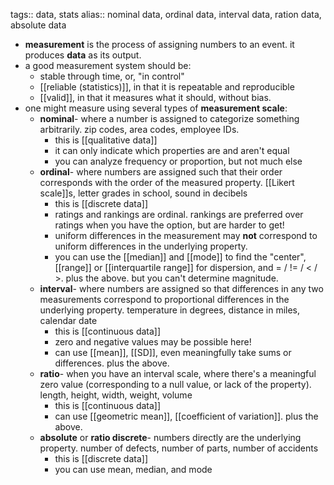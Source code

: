 tags:: data, stats
alias:: nominal data, ordinal data, interval data, ration data, absolute data

- **measurement** is the process of assigning numbers to an event. it produces **data** as its output.
- a good measurement system should be:
	- stable through time, or, "in control"
	- [[reliable (statistics)]], in that it is repeatable and reproducible
	- [[valid]], in that it measures what it should, without bias.
- one might measure using several types of **measurement scale**:
	- **nominal**- where a number is assigned to categorize something arbitrarily. zip codes, area codes, employee IDs.
		- this is [[qualitative data]]
		- it can only indicate which properties are and aren't equal
		- you can analyze frequency or proportion, but not much else
	- **ordinal**- where numbers are assigned such that their order corresponds with the order of the measured property. [[Likert scale]]s, letter grades in school, sound in decibels
		- this is [[discrete data]]
		- ratings and rankings are ordinal. rankings are preferred over ratings when you have the option, but are harder to get!
		- uniform differences in the measurement may **not** correspond to uniform differences in the underlying property.
		- you can use the [[median]] and [[mode]] to find the "center", [[range]] or [[interquartile range]] for dispersion, and = / != / < / >. plus the above. but you can't determine magnitude.
	- **interval**- where numbers are assigned so that differences in any two measurements correspond to proportional differences in the underlying property. temperature in degrees, distance in miles, calendar date
		- this is [[continuous data]]
		- zero and negative values may be possible here!
		- can use [[mean]], [[SD]], even meaningfully take sums or differences. plus the above.
	- **ratio**- when you have an interval scale, where there's a meaningful zero value (corresponding to a null value, or lack of the property). length, height, width, weight, volume
		- this is [[continuous data]]
		- can use [[geometric mean]], [[coefficient of variation]]. plus the above.
	- **absolute** or **ratio discrete**- numbers directly are the underlying property. number of defects, number of parts, number of accidents
		- this is [[discrete data]]
		- you can use mean, median, and mode